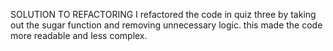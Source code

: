 SOLUTION TO REFACTORING
I refactored the code in quiz three by taking out the sugar function and removing unnecessary logic.
this made the code more readable and less complex.